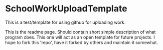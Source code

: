SchoolWorkUploadTemplate
========================

This is a test/template for using github for uploading work.


This is the readme page. Should contain short simple description of what program does. This one will act as an open template for future projects. I hope to fork this 'repo', have it forked by others and maintain it somewhat.
